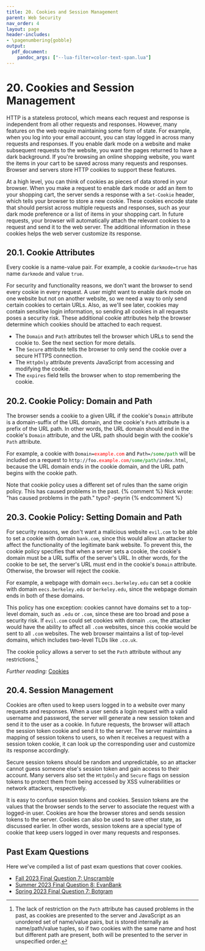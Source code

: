 ```yaml
---
title: 20. Cookies and Session Management
parent: Web Security
nav_order: 4
layout: page
header-includes:
- \pagenumbering{gobble}
output:
  pdf_document:
    pandoc_args: ["--lua-filter=color-text-span.lua"]
---
```


# 20. Cookies and Session Management

HTTP is a stateless protocol, which means each request and response is independent from all other requests and responses. However, many features on the web require maintaining some form of state. For example, when you log into your email account, you can stay logged in across many requests and responses. If you enable dark mode on a website and make subsequent requests to the website, you want the pages returned to have a dark background. If you're browsing an online shopping website, you want the items in your cart to be saved across many requests and responses. Browser and servers store HTTP cookies to support these features.

At a high level, you can think of cookies as pieces of data stored in your browser. When you make a request to enable dark mode or add an item to your shopping cart, the server sends a response with a `Set-Cookie` header, which tells your browser to store a new cookie. These cookies encode state that should persist across multiple requests and responses, such as your dark mode preference or a list of items in your shopping cart. In future requests, your browser will automatically attach the relevant cookies to a request and send it to the web server. The additional information in these cookies helps the web server customize its response.

## 20.1. Cookie Attributes

Every cookie is a name-value pair. For example, a cookie `darkmode=true` has name `darkmode` and value `true`.

For security and functionality reasons, we don't want the browser to send every cookie in every request. A user might want to enable dark mode on one website but not on another website, so we need a way to only send certain cookies to certain URLs. Also, as we'll see later, cookies may contain sensitive login information, so sending all cookies in all requests poses a security risk. These additional cookie attributes help the browser determine which cookies should be attached to each request.

- The `Domain` and `Path` attributes tell the browser which URLs to send the cookie to. See the next section for more details.
- The `Secure` attribute tells the browser to only send the cookie over a secure HTTPS connection.
- The `HttpOnly` attribute prevents JavaScript from accessing and modifying the cookie.
- The `expires` field tells the browser when to stop remembering the cookie.

## 20.2. Cookie Policy: Domain and Path

The browser sends a cookie to a given URL if the cookie's `Domain` attribute is a domain-suffix of the URL domain, and the cookie's `Path` attribute is a prefix of the URL path. In other words, the URL domain should end in the cookie's `Domain` attribute, and the URL path should begin with the cookie's `Path` attribute.

For example, a cookie with <code>Domain=<span style="color:red">example.com</span></code> and <code>Path=<span style="color:green">/some/path</span></code> will be included on a request to <code>http://foo.<span style="color:red">example.com</span><span style="color:green">/some/path</span>/index.html</code>, because the URL domain ends in the cookie domain, and the URL path begins with the cookie path.

Note that cookie policy uses a different set of rules than the same origin policy. This has caused problems in the past. {% comment %} Nick wrote: "has caused problems in the path." typo? -peyrin {% endcomment %}

## 20.3. Cookie Policy: Setting Domain and Path

For security reasons, we don't want a malicious website `evil.com` to be able to set a cookie with domain `bank.com`, since this would allow an attacker to affect the functionality of the legitimate bank website. To prevent this, the cookie policy specifies that when a server sets a cookie, the cookie's domain must be a URL suffix of the server's URL. In other words, for the cookie to be set, the server's URL must end in the cookie's `Domain` attribute. Otherwise, the browser will reject the cookie.

For example, a webpage with domain `eecs.berkeley.edu` can set a cookie with domain `eecs.berkeley.edu` or `berkeley.edu`, since the webpage domain ends in both of these domains.

This policy has one exception: cookies cannot have domains set to a top-level domain, such as `.edu` or `.com`, since these are too broad and pose a security risk. If `evil.com` could set cookies with domain `.com`, the attacker would have the ability to affect all `.com` websites, since this cookie would be sent to all `.com` websites. The web browser maintains a list of top-level domains, which includes two-level TLDs like `.co.uk`.

The cookie policy allows a server to set the `Path` attribute without any restrictions.[^1]

_Further reading:_ [Cookies](https://developer.mozilla.org/en-US/docs/Web/HTTP/Cookies)

## 20.4. Session Management

Cookies are often used to keep users logged in to a website over many requests and responses. When a user sends a login request with a valid username and password, the server will generate a new session token and send it to the user as a cookie. In future requests, the browser will attach the session token cookie and send it to the server. The server maintains a mapping of session tokens to users, so when it receives a request with a session token cookie, it can look up the corresponding user and customize its response accordingly.

Secure session tokens should be random and unpredictable, so an attacker cannot guess someone else's session token and gain access to their account. Many servers also set the `HttpOnly` and `Secure` flags on session tokens to protect them from being accessed by XSS vulnerabilities or network attackers, respectively.

It is easy to confuse session tokens and cookies. Session tokens are the values that the browser sends to the server to associate the request with a logged-in user. Cookies are how the browser stores and sends session tokens to the server. Cookies can also be used to save other state, as discussed earlier. In other words, session tokens are a special type of cookie that keep users logged in over many requests and responses.

## Past Exam Questions

Here we've compiled a list of past exam questions that cover cookies.
- [Fall 2023 Final Question 7: Unscramble](https://assets.cs161.org/exams/fa23/fa23final.pdf#page=13)
- [Summer 2023 Final Question 8: EvanBank](https://assets.cs161.org/exams/su23/su23final.pdf#page=13)
- [Spring 2023 Final Question 7: Botgram](https://assets.cs161.org/exams/sp23/sp23final.pdf#page=12)

[^1]: The lack of restriction on the `Path` attribute has caused problems in the past, as cookies are presented to the server and JavaScript as an unordered set of name/value pairs, but is stored internally as name/path/value tuples, so if two cookies with the same name and host but different path are present, both will be presented to the server in unspecified order.
